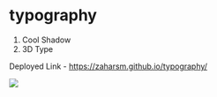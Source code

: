 # typography

1) Cool Shadow
2) 3D Type


Deployed Link - https://zaharsm.github.io/typography/

<image src="typography.png">

